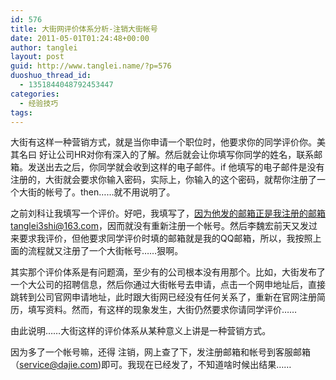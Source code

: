 ```yaml
---
id: 576
title: 大街网评价体系分析-注销大街帐号
date: 2011-05-01T01:24:48+00:00
author: tanglei
layout: post
guid: http://www.tanglei.name/?p=576
duoshuo_thread_id:
  - 1351844048792453447
categories:
  - 经验技巧
tags:
---
```

大街有这样一种营销方式，就是当你申请一个职位时，他要求你的同学评价你。美其名曰 好让公司HR对你有深入的了解。然后就会让你填写你同学的姓名，联系邮箱。发送出去之后，你同学就会收到这样的电子邮件。if 他填写的电子邮件是没有注册的，大街就会要求你输入密码，实际上，你输入的这个密码，就帮你注册了一个大街的帐号了。then……就不用说明了。

之前刘科让我填写一个评价。好吧，我填写了，因为他发的邮箱正是我注册的邮箱tanglei3shi@163.com，因而就没有重新注册一个帐号。然后李魏宏前天又发过来要求我评价，但他要求同学评价时填的邮箱就是我的QQ邮箱，所以，我按照上面的流程就又注册了一个大街帐号……狠啊。

其实那个评价体系是有问题滴，至少有的公司根本没有用那个。比如，大街发布了一个大公司的招聘信息，然后你通过大街帐号去申请，点击一个网申地址后，直接跳转到公司官网申请地址，此时跟大街网已经没有任何关系了，重新在官网注册简历，填写资料。然而，有这样的现象发生，大街仍然要求你请同学评价……

由此说明……大街这样的评价体系从某种意义上讲是一种营销方式。

因为多了一个帐号嘛，还得 注销，网上查了下，发注册邮箱和帐号到客服邮箱（service@dajie.com)即可。我现在已经发了，不知道啥时候出结果……
